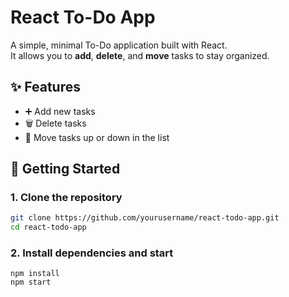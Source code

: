 # React To-Do App

A simple, minimal To-Do application built with React.  
It allows you to **add**, **delete**, and **move** tasks to stay organized.

## ✨ Features
- ➕ Add new tasks  
- 🗑️ Delete tasks  
- 🔄 Move tasks up or down in the list

## 🚀 Getting Started

### 1. Clone the repository
```bash
git clone https://github.com/yourusername/react-todo-app.git
cd react-todo-app
```

### 2. Install dependencies and start
```
npm install
npm start
```

